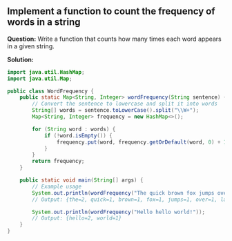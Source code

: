## Implement a function to count the frequency of words in a string

**Question:** Write a function that counts how many times each word appears in a given string.

**Solution:**
```java
import java.util.HashMap;
import java.util.Map;

public class WordFrequency {
    public static Map<String, Integer> wordFrequency(String sentence) {
        // Convert the sentence to lowercase and split it into words
        String[] words = sentence.toLowerCase().split("\\W+");
        Map<String, Integer> frequency = new HashMap<>();

        for (String word : words) {
            if (!word.isEmpty()) {
                frequency.put(word, frequency.getOrDefault(word, 0) + 1);
            }
        }
        return frequency;
    }

    public static void main(String[] args) {
        // Example usage
        System.out.println(wordFrequency("The quick brown fox jumps over the lazy dog"));
        // Output: {the=2, quick=1, brown=1, fox=1, jumps=1, over=1, lazy=1, dog=1}

        System.out.println(wordFrequency("Hello hello world!"));
        // Output: {hello=2, world=1}
    }
}
